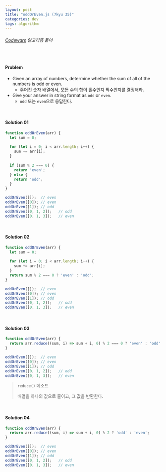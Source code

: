 ```yaml
---
layout: post
title: "oddOrEven.js (7kyu 35)"
categories: dev
tags: algorithm
---
```


###### [Codewars](https://www.codewars.com) 알고리즘 풀이

<br>

#### Problem

- Given an array of numbers, determine whether the sum of all of the numbers is odd or even.
  - 주어진 숫자 배열에서, 모든 수의 합이 홀수인지 짝수인지를 결정해라.
- Give your answer in string format as `odd` or `even`.
  - `odd` 또는 `even`으로 응답한다.

<br>

#### Solution 01

```js
function oddOrEven(arr) {
  let sum = 0;
  
  for (let i = 0; i < arr.length; i++) {
    sum += arr[i];
  }
  
  if (sum % 2 === 0) {
    return 'even';
  } else {
    return 'odd';
  }
}

oddOrEven([]);	// even
oddOrEven([0]);	// even
oddOrEven([1]);	// odd
oddOrEven([0, 1, 2]);	// odd
oddOrEven([0, 1, 3]);	// even
```

<br>

#### Solution 02

```js
function oddOrEven(arr) {
  let sum = 0;
  
  for (let i = 0; i < arr.length; i++) {
    sum += arr[i];
  }
  return sum % 2 === 0 ? 'even' : 'odd';
}

oddOrEven([]);	// even
oddOrEven([0]);	// even
oddOrEven([1]);	// odd
oddOrEven([0, 1, 2]);	// odd
oddOrEven([0, 1, 3]);	// even
```

<br>

#### Solution 03

```js
function oddOrEven(arr) {
  return arr.reduce((sum, i) => sum + i, 0) % 2 === 0 ? 'even' : 'odd';
}

oddOrEven([]);	// even
oddOrEven([0]);	// even
oddOrEven([1]);	// odd
oddOrEven([0, 1, 2]);	// odd
oddOrEven([0, 1, 3]);	// even
```

> `reduce()` 메소드
>
> 배열을 하나의 값으로 줄이고, 그 값을 반환한다.

<br>

#### Solution 04

```js
function oddOrEven(arr) {
  return arr.reduce((sum, i) => sum + i, 0) % 2 ? 'odd' : 'even';
}

oddOrEven([]);	// even
oddOrEven([0]);	// even
oddOrEven([1]);	// odd
oddOrEven([0, 1, 2]);	// odd
oddOrEven([0, 1, 3]);	// even
```

<br>